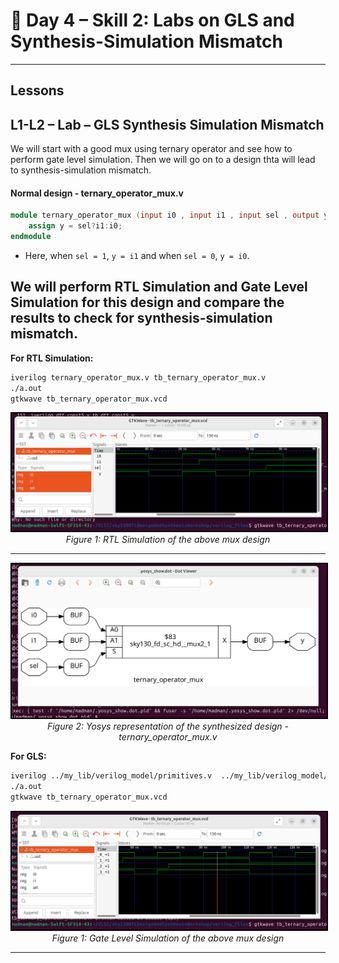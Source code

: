 # 🔹 Day 4 – Skill 2: Labs on GLS and Synthesis-Simulation Mismatch

---

## Lessons

## L1-L2 – Lab – GLS Synthesis Simulation Mismatch 

We will start with a good mux using ternary operator and see how to perform gate level simulation. Then we will go on to a design thta will lead to synthesis-simulation mismatch.

#### Normal design - ternary_operator_mux.v

````Verilog
module ternary_operator_mux (input i0 , input i1 , input sel , output y);
	assign y = sel?i1:i0;
endmodule
````

- Here, when `sel = 1`, `y = i1` and when `sel = 0`, `y = i0`.

We will perform RTL Simulation and Gate Level Simulation for this design and compare the results to check for synthesis-simulation mismatch.
---

**For RTL Simulation:**
````bash
iverilog ternary_operator_mux.v tb_ternary_operator_mux.v 
./a.out 
gtkwave tb_ternary_operator_mux.vcd
````

<p align="center">
  <img src="../W1_images/ter_mux_rtlsim.png" alt="ter_mux_rtlsim.png" width="600" style="border:2px solid black;"/>
  <br/>
  <em>Figure 1: RTL Simulation of the above mux design</em>
</p>

---

<p align="center">
  <img src="../W1_images/ter_mux_yosys.png" alt="ter_mux_yosys.png" width="600" style="border:2px solid black;"/>
  <br/>
  <em>Figure 2: Yosys representation of the synthesized design - ternary_operator_mux.v</em>
</p>

**For GLS:**
````bash
iverilog ../my_lib/verilog_model/primitives.v  ../my_lib/verilog_model/sky130_fd_sc_hd.v ternary_operator_mux_gln.v tb_ternary_operator_mux.v
./a.out 
gtkwave tb_ternary_operator_mux.vcd
````

<p align="center">
  <img src="../W1_images/ter_mux_gls.png" alt="ter_mux_gls.png" width="600" style="border:2px solid black;"/>
  <br/>
  <em>Figure 1: Gate Level Simulation of the above mux design</em>
</p>

---












